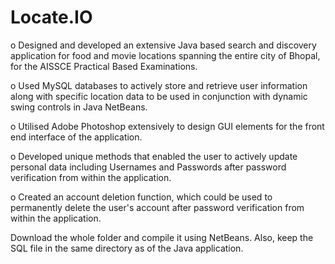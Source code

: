# Locate.IO
o Designed and developed an extensive Java based search and discovery application for food and movie locations spanning the entire city of Bhopal, for the AISSCE Practical Based Examinations.

o Used MySQL databases to actively store and retrieve user information along with specific location data to be used in conjunction with dynamic swing controls in Java NetBeans.

o Utilised Adobe Photoshop extensively to design GUI elements for the front end interface of the application.

o Developed unique methods that enabled the user to actively update personal data including Usernames and Passwords after password verification from within the application.

o Created an account deletion function, which could be used to permanently delete the user's account after password verification from within the application.

Download the whole folder and compile it using NetBeans. Also, keep the SQL file in the same directory as of the Java application. 
